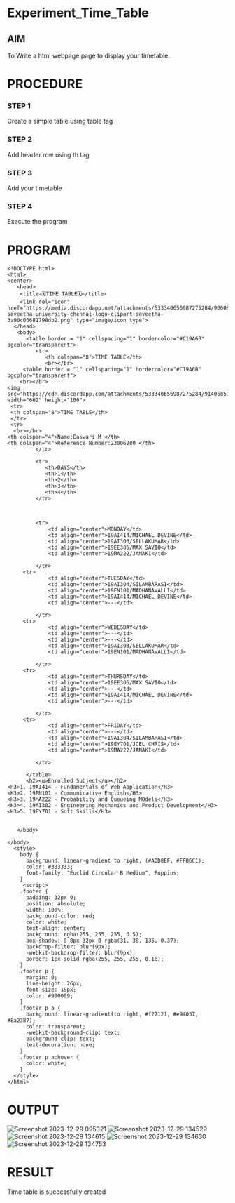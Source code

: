 # Experiment_Time_Table

## AIM
To Write a html webpage page to display your timetable.

# PROCEDURE

### STEP 1
Create a simple table using table tag
### STEP 2
Add header row using th tag
### STEP 3
Add your timetable
### STEP 4
Execute the program

# PROGRAM
```
<!DOCTYPE html>
<html>
<center>
   <head>
    <title>🗓️TIME TABLE🗓️</title>
    <link rel="icon" href="https://media.discordapp.net/attachments/533340656987275284/906080541344956436/kissclipart-saveetha-university-chennai-logo-clipart-saveetha-3a90c06681798db2.png" type="image/icon type">
  </head>
   <body>
      <table border = "1" cellspacing="1" bordercolor="#C19A6B" bgcolor="transparent">
         <tr>
            <th colspan="8">TIME TABLE</th>
            <br></br>
	 <table border = "1" cellspacing="1" bordercolor="#C19A6B" bgcolor="transparent">
    <br></br>
<img src="https://cdn.discordapp.com/attachments/533340656987275284/914068516334891028/logo.png" width="662" height="100">
 <tr>
 <th colspan="8">TIME TABLE</th>
 </tr>
 <tr>
  <br></br>
<th colspan="4">Name:Easwari M </th> 
<th colspan="4">Reference Number:23006280 </th> 
         </tr>
         
         <tr>
            <th>DAYS</th>
            <th>1</th>
            <th>2</th>
            <th>3</th>
            <th>4</th>
         </tr>



         <tr>
             <td align="center">MONDAY</td>
             <td align="center">19AI414/MICHAEL DEVINE</td>
             <td align="center">19AI303/SELLAKUMAR</td>
             <td align="center">19EE305/MAX SAVIO</td>
             <td align="center">19MA222/JANAKI</td>
             
         </tr>
	 <tr>
             <td align="center">TUESDAY</td>
             <td align="center">19AI304/SILAMBARASI</td>
             <td align="center">19EN101/MADHANAVALLI</td>
             <td align="center">19AI414/MICHAEL DEVINE</td>
             <td align="center">---</td>
             
         </tr>
	 <tr>
             <td align="center">WEDESDAY</td>
             <td align="center">---</td>
             <td align="center">---</td>
             <td align="center">19AI303/SELLAKUMAR</td>
             <td align="center">19EN101/MADHANAVALLI</td>
             
         </tr>
	 <tr>
             <td align="center">THURSDAY</td>
             <td align="center">19EE305/MAX SAVIO</td>
             <td align="center">---</td>
             <td align="center">19AI414/MICHAEL DEVINE</td>
             <td align="center">---</td>
             
         </tr>
  	 <tr>
             <td align="center">FRIDAY</td>
             <td align="center">---</td>
             <td align="center">19AI304/SILAMBARASI</td>
             <td align="center">19EY701/JOEL CHRIS</td>
             <td align="center">19MA222/JANAKI</td>
            
         </tr>
         
      </table>
      <h2><u>Enrolled Subject</u></h2>
<H3>1. 19AI414 - Fundamentals of Web Application</H3>
<H3>2. 19EN101 - Communicative English</H3>
<H3>3. 19MA222 - Probability and Queueing MOdels</H3>
<H3>4. 19AI302 - Engineering Mechanics and Product Development</H3>
<H3>5. 19EY701 - Soft Skills</H3>

      
   </body>

</body>
  <style>
    body {
      background: linear-gradient to right, (#ADD8EF, #FFB6C1);
      color: #333333;
      font-family: "Euclid Circular B Medium", Poppins;
    }
     <script>
    .footer {
      padding: 32px 0;
      position: absolute;
      width: 100%;
      background-color: red;
      color: white;
      text-align: center;
      background: rgba(255, 255, 255, 0.5);
      box-shadow: 0 8px 32px 0 rgba(31, 38, 135, 0.37);
      backdrop-filter: blur(9px);
      -webkit-backdrop-filter: blur(9px);
      border: 1px solid rgba(255, 255, 255, 0.18);
    }
    .footer p {
      margin: 0;
      line-height: 26px;
      font-size: 15px;
      color: #990099;
    }
    .footer p a {
      background: linear-gradient(to right, #f27121, #e94057, #8a2387);
      color: transparent;
      -webkit-background-clip: text;
      background-clip: text;
      text-decoration: none;
    }
    .footer p a:hover {
      color: white;
    }
  </style>
</html>
```

# OUTPUT

![Screenshot 2023-12-29 095321](https://github.com/easwari21/timetable/assets/131534979/bc210208-f71a-4fd2-af10-ab42ccea8589)
![Screenshot 2023-12-29 134529](https://github.com/easwari21/timetable/assets/131534979/64e8ff97-894c-450c-920f-4783426e9034)
![Screenshot 2023-12-29 134615](https://github.com/easwari21/timetable/assets/131534979/b3734657-fd00-4d8a-8b73-7ac92e16a869)
![Screenshot 2023-12-29 134630](https://github.com/easwari21/timetable/assets/131534979/e6a444c6-3c93-4063-a834-811bc4798009)
![Screenshot 2023-12-29 134753](https://github.com/easwari21/timetable/assets/131534979/eb8ac7b3-e269-413a-8e4f-8e6631ff5a36)

# RESULT

Time table is successfully created

